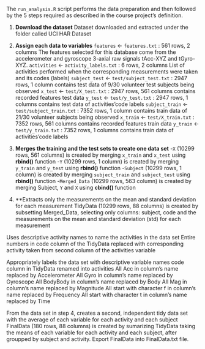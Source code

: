 The `run_analysis.R` script performs the data preparation and then followed by the 5 steps required as described in the course project’s definition.

1. **Download the dataset**
Dataset downloaded and extracted under the folder called UCI HAR Dataset

2. **Assign each data to variables**
`features` <- `features.txt` : 561 rows, 2 columns
The features selected for this database come from the accelerometer and gyroscope 3-axial raw signals tAcc-XYZ and tGyro-XYZ.
`activities` <- `activity_labels.txt` : 6 rows, 2 columns
List of activities performed when the corresponding measurements were taken and its codes (labels)
`subject_test` <- `test/subject_test.txt` : 2947 rows, 1 column
contains test data of 9/30 volunteer test subjects being observed
`x_test` <- `test/X_test.txt` : 2947 rows, 561 columns
contains recorded features test data
`y_test` <- `test/y_test.txt` : 2947 rows, 1 columns
contains test data of activities’code labels
`subject_train` <- `test/subject_train.txt` : 7352 rows, 1 column
contains train data of 21/30 volunteer subjects being observed
`x_train` <- `test/X_train.txt` : 7352 rows, 561 columns
contains recorded features train data
`y_train` <- `test/y_train.txt` : 7352 rows, 1 columns
contains train data of activities’code labels

3. **Merges the training and the test sets to create one data set**
 -`X` (10299 rows, 561 columns) is created by merging `x_train` and `x_test` using **rbind()** function
 -`Y` (10299 rows, 1 column) is created by merging `y_train` and `y_test` using **rbind()** function
 -`Subject` (10299 rows, 1 column) is created by merging `subject_train` and `subject_test` using **rbind()** function
 -`Merged_Data` (10299 rows, 563 column) is created by merging Subject, `Y` and `X` using **cbind()** function

4. **Extracts only the measurements on the mean and standard deviation for each measurement
TidyData (10299 rows, 88 columns) is created by subsetting Merged_Data, selecting only columns: subject, code and the measurements on the mean and standard deviation (std) for each measurement

Uses descriptive activity names to name the activities in the data set
Entire numbers in code column of the TidyData replaced with corresponding activity taken from second column of the activities variable

Appropriately labels the data set with descriptive variable names
code column in TidyData renamed into activities
All Acc in column’s name replaced by Accelerometer
All Gyro in column’s name replaced by Gyroscope
All BodyBody in column’s name replaced by Body
All Mag in column’s name replaced by Magnitude
All start with character f in column’s name replaced by Frequency
All start with character t in column’s name replaced by Time

From the data set in step 4, creates a second, independent tidy data set with the average of each variable for each activity and each subject
FinalData (180 rows, 88 columns) is created by sumarizing TidyData taking the means of each variable for each activity and each subject, after groupped by subject and activity.
Export FinalData into FinalData.txt file.
